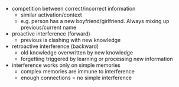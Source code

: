 - competition between correct/incorrect information
	- similar activation/context
	- e.g. person has a new boyfriend/girlfriend. Always mixing up previous/current name
- proactive interference (forward)
	- previous is clashing with new knowledge
- retroactive interference (backward)
	- old knowledge overwritten by new knowledge
	- forgetting triggered by learning or processing new information
- interference works only on simple memories
	- complex memories are immune to interference
	- enough connections = no simple interference